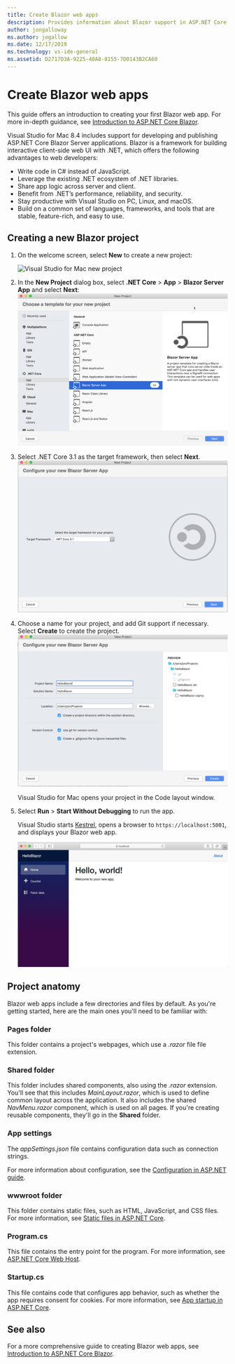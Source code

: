 ```yaml
---
title: Create Blazor web apps
description: Provides information about Blazor support in ASP.NET Core apps in Visual Studio for Mac.
author: jongalloway
ms.author: jogallow
ms.date: 12/17/2019
ms.technology: vs-ide-general
ms.assetid: D2717D3A-9225-40A8-8155-7D0143B2CA60
---
```


# Create Blazor web apps

This guide offers an introduction to creating your first Blazor web app. For more in-depth guidance, see [Introduction to ASP.NET Core Blazor](/aspnet/core/blazor/index).

Visual Studio for Mac 8.4 includes support for developing and publishing ASP.NET Core Blazor Server applications. Blazor is a framework for building interactive client-side web UI with .NET, which offers the following advantages to web developers:

* Write code in C# instead of JavaScript.
* Leverage the existing .NET ecosystem of .NET libraries.
* Share app logic across server and client.
* Benefit from .NET’s performance, reliability, and security.
* Stay productive with Visual Studio on PC, Linux, and macOS.
* Build on a common set of languages, frameworks, and tools that are stable, feature-rich, and easy to use.

## Creating a new Blazor project

1. On the welcome screen, select **New** to create a new project:

   ![Visual Studio for Mac new project](media/bazor-new.png)
1. In the **New Project** dialog box, select **.NET Core** > **App** > **Blazor Server App** and select **Next**:
   ![Blazor new project template](media/blazor-project-template.png)

1. Select .NET Core 3.1 as the target framework, then select **Next**. 
   ![Select .NET Core Target Framework](media/blazor-select-target-framework.png)


1. Choose a name for your project, and add Git support if necessary. Select **Create** to create the project.
   ![Blazor project name](media/blazor-name-project.png)

   Visual Studio for Mac opens your project in the Code layout window.
1. Select **Run** > **Start Without Debugging** to run the app.

   Visual Studio starts [Kestrel](/aspnet/core/fundamentals/servers/kestrel), opens a browser to `https://localhost:5001`, and displays your Blazor web app.

   ![Blazor web app in Safari](media/blazor-new-app-in-safari.png)

## Project anatomy

Blazor web apps include a few directories and files by default. As you're getting started, here are the main ones you'll need to be familiar with:

### Pages folder

This folder contains a project's webpages, which use a *.razor* file file extension.

### Shared folder

This folder includes shared components, also using the *.razor* extension. You'll see that this includes *MainLayout.razor*, which is used to define common layout across the application. It also includes the shared *NavMenu.razor* component, which is used on all pages. If you're creating reusable components, they'll go in the **Shared** folder.

### App settings

The *appSettings.json* file contains configuration data such as connection strings.

For more information about configuration, see the [Configuration in ASP.NET guide](/aspnet/core/fundamentals/configuration/index).

### wwwroot folder

This folder contains static files, such as HTML, JavaScript, and CSS files. For more information, see [Static files in ASP.NET Core](/aspnet/core/fundamentals/static-files).

### Program.cs

This file contains the entry point for the program. For more information, see [ASP.NET Core Web Host](/aspnet/core/fundamentals/host/web-host).

### Startup.cs

This file contains code that configures app behavior, such as whether the app requires consent for cookies. For more information, see [App startup in ASP.NET Core](/aspnet/core/fundamentals/startup).

## See also

For a more comprehensive guide to creating Blazor web apps, see [Introduction to ASP.NET Core Blazor](/aspnet/core/blazor/index).
